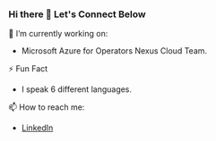 ### Hi there 👋 Let's Connect Below

<!--
**silivanmunguar/silivanmunguar** is a ✨ _special_ ✨ repository because its `README.md` (this file) appears on your GitHub profile.

Here are some ideas to get you started:

- 
- 🌱 I’m currently learning ...
- 👯 I’m looking to collaborate on ...
- 🤔 I’m looking for help with ...
- 💬 Ask me about ...
- 😄 Pronouns: ...
-->
🔭 I’m currently working on:
* Microsoft Azure for Operators Nexus Cloud Team.

⚡ Fun Fact
* I speak 6 different languages.

📫 How to reach me: 
* [LinkedIn](https://www.linkedin.com/in/svnm/)

